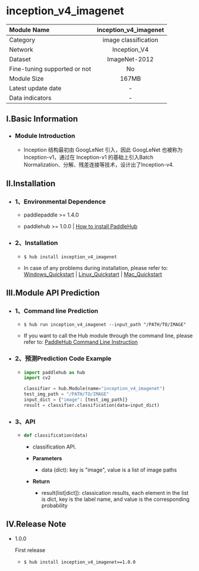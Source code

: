 # inception_v4_imagenet

|Module Name|inception_v4_imagenet|
| :--- | :---: |
|Category|image classification|
|Network|Inception_V4|
|Dataset|ImageNet-2012|
|Fine-tuning supported or not|No|
|Module Size|167MB|
|Latest update date|-|
|Data indicators|-|


## I.Basic Information



- ### Module Introduction

  - Inception 结构最初由 GoogLeNet 引入，因此 GoogLeNet 也被称为 Inception-v1，通过在 Inception-v1 的基础上引入Batch Normalization、分解、残差连接等技术，设计出了Inception-v4.

## II.Installation

- ### 1、Environmental Dependence  

  - paddlepaddle >= 1.4.0  

  - paddlehub >= 1.0.0  | [How to install PaddleHub]()


- ### 2、Installation

  - ```shell
    $ hub install inception_v4_imagenet
    ```
  - In case of any problems during installation, please refer to: [Windows_Quickstart]() | [Linux_Quickstart]() | [Mac_Quickstart]()

## III.Module API Prediction

- ### 1、Command line Prediction

  - ```shell
    $ hub run inception_v4_imagenet --input_path "/PATH/TO/IMAGE"
    ```
  - If you want to call the Hub module through the command line, please refer to: [PaddleHub Command Line Instruction](../../../../docs/docs_ch/tutorial/cmd_usage.rst)

- ### 2、预测Prediction Code Example

  - ```python
    import paddlehub as hub
    import cv2

    classifier = hub.Module(name="inception_v4_imagenet")
    test_img_path = "/PATH/TO/IMAGE"
    input_dict = {"image": [test_img_path]}
    result = classifier.classification(data=input_dict)
    ```

- ### 3、API

  - ```python
    def classification(data)
    ```
    - classification API.
    - **Parameters**
      - data (dict): key is "image", value is a list of image paths

    - **Return**
      - result(list[dict]): classication results, each element in the list is dict, key is the label name, and value is the corresponding probability





## IV.Release Note

* 1.0.0

  First release

  - ```shell
    $ hub install inception_v4_imagenet==1.0.0
    ```
